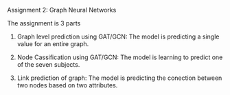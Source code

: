 Assignment 2: Graph Neural Networks

The assignment is 3 parts

1) Graph level prediction using GAT/GCN: The model is predicting a single value for an entire graph.

2) Node Cassification using GAT/GCN: The model is learning to predict one of the seven subjects.

3) Link prediction of graph: The model is predicting the conection between two nodes based on two attributes.
